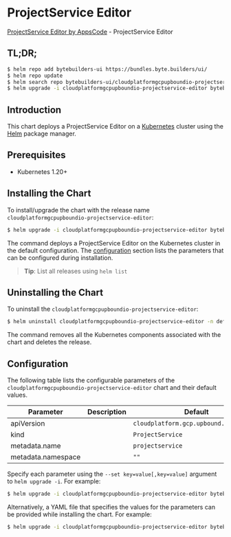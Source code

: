 # ProjectService Editor

[ProjectService Editor by AppsCode](https://byte.builders) - ProjectService Editor

## TL;DR;

```bash
$ helm repo add bytebuilders-ui https://bundles.byte.builders/ui/
$ helm repo update
$ helm search repo bytebuilders-ui/cloudplatformgcpupboundio-projectservice-editor --version=v0.4.18
$ helm upgrade -i cloudplatformgcpupboundio-projectservice-editor bytebuilders-ui/cloudplatformgcpupboundio-projectservice-editor -n default --create-namespace --version=v0.4.18
```

## Introduction

This chart deploys a ProjectService Editor on a [Kubernetes](http://kubernetes.io) cluster using the [Helm](https://helm.sh) package manager.

## Prerequisites

- Kubernetes 1.20+

## Installing the Chart

To install/upgrade the chart with the release name `cloudplatformgcpupboundio-projectservice-editor`:

```bash
$ helm upgrade -i cloudplatformgcpupboundio-projectservice-editor bytebuilders-ui/cloudplatformgcpupboundio-projectservice-editor -n default --create-namespace --version=v0.4.18
```

The command deploys a ProjectService Editor on the Kubernetes cluster in the default configuration. The [configuration](#configuration) section lists the parameters that can be configured during installation.

> **Tip**: List all releases using `helm list`

## Uninstalling the Chart

To uninstall the `cloudplatformgcpupboundio-projectservice-editor`:

```bash
$ helm uninstall cloudplatformgcpupboundio-projectservice-editor -n default
```

The command removes all the Kubernetes components associated with the chart and deletes the release.

## Configuration

The following table lists the configurable parameters of the `cloudplatformgcpupboundio-projectservice-editor` chart and their default values.

|     Parameter      | Description |                      Default                      |
|--------------------|-------------|---------------------------------------------------|
| apiVersion         |             | <code>cloudplatform.gcp.upbound.io/v1beta1</code> |
| kind               |             | <code>ProjectService</code>                       |
| metadata.name      |             | <code>projectservice</code>                       |
| metadata.namespace |             | <code>""</code>                                   |


Specify each parameter using the `--set key=value[,key=value]` argument to `helm upgrade -i`. For example:

```bash
$ helm upgrade -i cloudplatformgcpupboundio-projectservice-editor bytebuilders-ui/cloudplatformgcpupboundio-projectservice-editor -n default --create-namespace --version=v0.4.18 --set apiVersion=cloudplatform.gcp.upbound.io/v1beta1
```

Alternatively, a YAML file that specifies the values for the parameters can be provided while
installing the chart. For example:

```bash
$ helm upgrade -i cloudplatformgcpupboundio-projectservice-editor bytebuilders-ui/cloudplatformgcpupboundio-projectservice-editor -n default --create-namespace --version=v0.4.18 --values values.yaml
```
